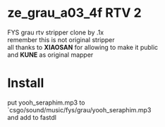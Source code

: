 # ze_grau_a03_4f RTV 2
FYS grau rtv stripper clone by .1x  
remember this is not original stripper  
all thanks to **XIAOSAN** for allowing to make it public  
and **KUNE** as original mapper  

# Install  
put yooh_seraphim.mp3 to `csgo/sound/music/fys/grau/yooh_seraphim.mp3  
and add to fastdl  